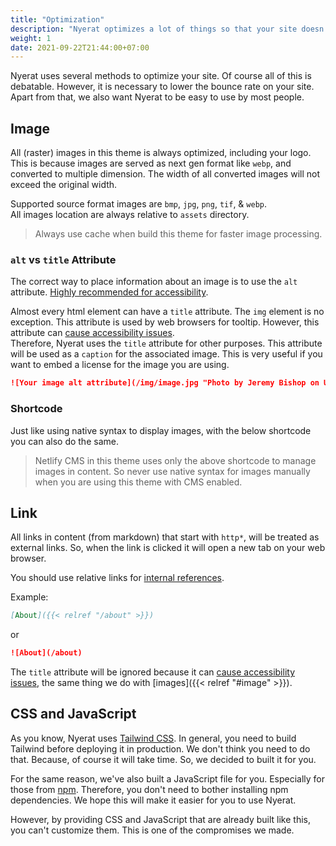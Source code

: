 ```yaml
---
title: "Optimization"
description: "Nyerat optimizes a lot of things so that your site doesn't have a high bounce rate."
weight: 1
date: 2021-09-22T21:44:00+07:00
---
```


Nyerat uses several methods to optimize your site. Of course all of this is
debatable. However, it is necessary to lower the bounce rate on your site. Apart
from that, we also want Nyerat to be easy to use by most people.

## Image

All (raster) images in this theme is always optimized, including your logo. This
is because images are served as next gen format like `webp`, and converted to
multiple dimension. The width of all converted images will not exceed the
original width.

Supported source format images are `bmp`, `jpg`, `png`, `tif`, & `webp`.  
All images location are always relative to `assets` directory.

> Always use cache when build this theme for faster image processing.

### `alt` vs `title` Attribute

The correct way to place information about an image is to use the `alt`
attribute.
[Highly recommended for accessibility](https://developer.mozilla.org/en-US/docs/Web/HTML/Element/img#attr-alt).

Almost every html element can have a `title` attribute. The `img` element is no
exception. This attribute is used by web browsers for tooltip. However, this
attribute can
[cause accessibility issues](https://developer.mozilla.org/en-US/docs/Web/HTML/Global_attributes/title#accessibility_concerns).  
Therefore, Nyerat uses the `title` attribute for other purposes. This attribute
will be used as a `caption` for the associated image. This is very useful if
you want to embed a license for the image you are using.

```md
![Your image alt attribute](/img/image.jpg "Photo by Jeremy Bishop on Unsplash")
```

### Shortcode

Just like using native syntax to display images, with the below shortcode you
can also do the same.

> Netlify CMS in this theme uses only the above shortcode to manage images in
> content. So never use native syntax for images manually when you are using
> this theme with CMS enabled.

## Link

All links in content (from markdown) that start with `http*`, will be treated as
external links. So, when the link is clicked it will open a new tab on your web
browser.

You should use relative links for
[internal references](https://gohugo.io/content-management/cross-references/).

Example:

```md
[About]({{< relref "/about" >}})
```

or

```md
![About](/about)
```

The `title` attribute will be ignored because it can
[cause accessibility issues](https://developer.mozilla.org/en-US/docs/Web/HTML/Global_attributes/title#accessibility_concerns),
the same thing we do with [images]({{< relref "#image" >}}).

## CSS and JavaScript

As you know, Nyerat uses [Tailwind CSS](https://tailwindcss.com/). In general,
you need to build Tailwind before deploying it in production. We don't think you
need to do that. Because, of course it will take time. So, we decided to built
it for you.

For the same reason, we've also built a JavaScript file for you. Especially for
those from [npm](https://www.npmjs.com/). Therefore, you don't need to bother
installing npm dependencies. We hope this will make it easier for you to use
Nyerat.

However, by providing CSS and JavaScript that are already built like this, you
can't customize them. This is one of the compromises we made.
